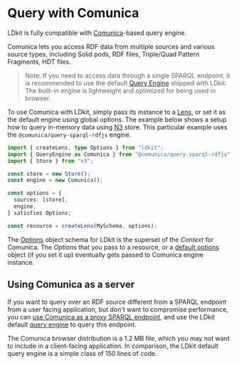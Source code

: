 # Query with Comunica

LDkit is fully compatible with [Comunica](https://comunica.dev/)-based query
engine.

Comunica lets you access RDF data from multiple sources and various source
types, including Solid pods, RDF files, Triple/Quad Pattern Fragments, HDT
files.

> Note: If you need to access data through a single SPARQL endpoint, it is
> recommended to use the default [Query Engine](../components/query-engine)
> shipped with LDkit. The built-in engine is lightweight and optimized for being
> used in browser.

To use Comunica with LDkit, simply pass its instance to a
[Lens](../components/lens), or set it as the default engine using global
options. The example below shows a setup how to query in-memory data using
[N3](https://github.com/rdfjs/N3.js/) store. This particular example uses the
`@comunica/query-sparql-rdfjs` engine.

```ts
import { createLens, type Options } from "ldkit";
import { QueryEngine as Comunica } from "@comunica/query-sparql-rdfjs";
import { Store } from "n3";

const store = new Store();
const engine = new Comunica();

const options = {
  sources: [store],
  engine,
} satisfies Options;

const resource = createLens(MySchema, options);
```

The [Options](../components/options) object schema for LDkit is the superset of
the _Context_ for Comunica. The _Options_ that you pass to a resource, or a
[default options](../components/options) object (if you set it up) eventually
gets passed to Comunica engine instance.

## Using Comunica as a server

If you want to query over an RDF source different from a SPARQL endpoint from a
user facing application, but don't want to compromise performance, you can
[use Comunica as a proxy SPARQL endpoint](https://comunica.dev/docs/query/getting_started/setup_endpoint/),
and use the LDkit default [query engine](../components/query-engine) to query
this endpoint.

The Comunica browser distribution is a 1.2 MB file, which you may not want to
include in a client-facing application. In comparison, the LDkit default query
engine is a simple class of 150 lines of code.
